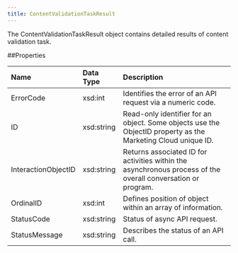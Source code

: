 ```yaml
---
title: ContentValidationTaskResult
---
```

The ContentValidationTaskResult object contains detailed results of content validation task.

##Properties
<table class="table table-hover"> <thead align="left"><tr><th>Name</th><th>Data Type</th><th>Description</th></tr></thead> <tbody><tr><td>ErrorCode</td><td>xsd:int</td><td>Identifies the error of an API request via a numeric code.</td></tr><tr><td>ID</td><td>xsd:string</td><td>Read-only identifier for an object. Some objects use the ObjectID property as the Marketing Cloud unique ID.</td></tr><tr><td>InteractionObjectID</td><td>xsd:string</td><td>Returns associated ID for activities within the asynchronous process of the overall conversation or program.</td></tr><tr><td>OrdinalID</td><td>xsd:int</td><td>Defines position of object within an array of information.</td></tr><tr><td>StatusCode</td><td>xsd:string</td><td>Status of async API request.</td></tr><tr><td>StatusMessage</td><td>xsd:string</td><td>Describes the status of an API call.</td></tr></tbody></table>

